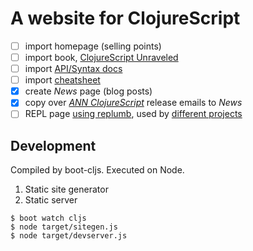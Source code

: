 # A website for ClojureScript

- [ ] import homepage (selling points)
- [ ] import book, [ClojureScript Unraveled](https://leanpub.com/clojurescript-unraveled)
- [ ] import [API/Syntax docs](https://github.com/cljsinfo/cljs-api-docs)
- [ ] import [cheatsheet](http://cljs.info/cheatsheet)
- [x] create _News_ page (blog posts)
- [x] copy over [_ANN ClojureScript_] release emails to _News_
- [ ] REPL page [using replumb](http://clojurescript.io/), used by [different projects](https://github.com/Lambda-X/replumb#community)

[_ANN ClojureScript_]:https://groups.google.com/forum/#!topicsearchin/clojurescript/%22the$20Clojure$20compiler$20that$20emits$20JavaScript$20source$20code%22

## Development

Compiled by boot-cljs. Executed on Node.

1. Static site generator
1. Static server

```
$ boot watch cljs
$ node target/sitegen.js
$ node target/devserver.js
```

[GitHub Pages deployment repo]:https://github.com/cljsinfo/cljsinfo.github.io
